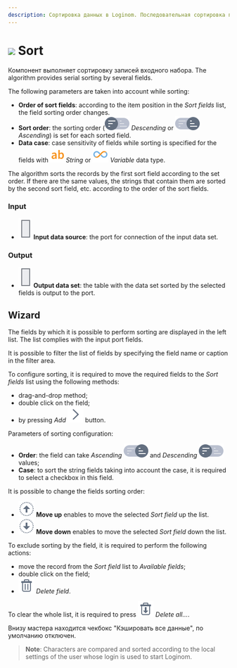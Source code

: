 ```yaml
---
description: Сортировка данных в Loginom. Последовательная сортировка по нескольким полям. Мастер настройки.
---
```

# ![](./../../images/icons/components/sorting_default.svg) Sort

Компонент выполняет сортировку записей входного набора. The algorithm provides serial sorting by several fields.

The following parameters are taken into account while sorting:

* **Order of sort fields**: according to the item position in the *Sort fields* list, the field sorting order changes.
* **Sort order**: the sorting order (![](./../../images/icons/components/sorting/order-switcher-desc_default.svg) *Descending* or ![](./../../images/icons/components/sorting/order-switcher-asc_default.svg) *Ascending*) is set for each sorted field.
* **Data case**: case sensitivity of fields while sorting is specified for the fields with ![](./../../images/icons/common/data-types/string_default.svg)*String* or ![](./../../images/icons/common/data-types/variant_default.svg) *Variable* data type.

The algorithm sorts the records by the first sort field according to the set order. If there are the same values, the strings that contain them are sorted by the second sort field, etc. according to the order of the sort fields.

### Input

* ![](./../../images/icons/app/node/ports/inputs/table_inactive.svg) **Input data source**: the port for connection of the input data set.

### Output

* ![](./../../images/icons/app/node/ports/inputs/table_inactive.svg) **Output data set**: the table with the data set sorted by the selected fields is output to the port.

## Wizard



The fields by which it is possible to perform sorting are displayed in the left list. The list complies with the input port fields.

It is possible to filter the list of fields by specifying the field name or caption in the filter area.

To configure sorting, it is required to move the required fields to the *Sort fields* list using the following methods:

* drag-and-drop method;
* double click on the field;
* by pressing *Add* ![](./../../images/icons/common/toolbar-controls/arrow-r_default.svg) button.

Parameters of sorting configuration:

* **Order**: the field can take *Ascending* ![](./../../images/icons/components/sorting/order-switcher-asc_default.svg) and *Descending* ![](./../../images/icons/components/sorting/order-switcher-desc_default.svg) values;
* **Case**: to sort the string fields taking into account the case, it is required to select a checkbox in this field.

It is possible to change the fields sorting order:

* ![](./../../images/icons/common/toolbar-controls/moveup_default.svg) **Move up** enables to move the selected *Sort field* up the list.
* ![](./../../images/icons/common/toolbar-controls/movedown_default.svg) **Move down** enables to move the selected *Sort field* down the list.

To exclude sorting by the field, it is required to perform the following actions:

* move the record from the *Sort field* list to *Available fields*;
* double click on the field;
* ![](./../../images/icons/common/toolbar-controls/delete_default.svg) *Delete field*.

To clear the whole list, it is required to press ![](./../../images/icons/common/toolbar-controls/delete-all_default.svg) *Delete all...*.

Внизу мастера находится чекбокс "Кэшировать все данные", по умолчанию отключен.

> **Note**: Сharacters are compared and sorted according to the local settings of the user whose login is used to start Loginom.
